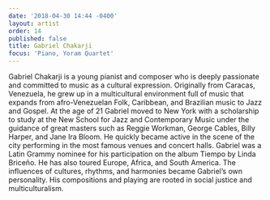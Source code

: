 ```yaml
---
date: '2018-04-30 14:44 -0400'
layout: artist
order: 14
published: false
title: Gabriel Chakarji
focus: 'Piano, Yoram Quartet'
---
```

Gabriel Chakarji is a young pianist and composer who is deeply passionate and committed to music as a cultural expression. Originally from Caracas, Venezuela, he grew up in a multicultural environment full of music that expands from afro-Venezuelan Folk, Caribbean, and Brazilian music to Jazz and Gospel. At the age of 21 Gabriel moved to New York with a scholarship to study at the New School for Jazz and Contemporary Music under the guidance of great masters such as Reggie Workman, George Cables, Billy Harper, and Jane Ira Bloom. He quickly became active in the scene of the city performing in the most famous venues and concert halls. Gabriel was a Latin Grammy nominee for his participation on the album Tiempo by Linda Briceño. He has also toured Europe, Africa, and South America. The influences of cultures, rhythms, and harmonies became Gabriel’s own personality. His compositions and playing are rooted in social justice and multiculturalism.
